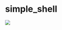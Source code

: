 # simple_shell
<img src="https://camo.githubusercontent.com/4529d7d9457d1890767b80267ab294539eb48f2d4484037cb4ea8a0589d7d736/68747470733a2f2f692e737461636b2e696d6775722e636f6d2f64524b61552e676966"/>
